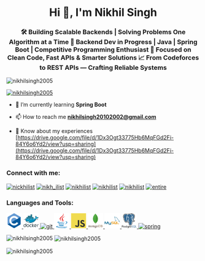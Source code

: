 <h1 align="center">Hi 👋, I'm Nikhil Singh</h1>
<h3 align="center">🛠️ Building Scalable Backends | Solving Problems One Algorithm at a Time 🚀 Backend Dev in Progress | Java | Spring Boot | Competitive Programming Enthusiast 🎯 Focused on Clean Code, Fast APIs & Smarter Solutions 📈 From Codeforces to REST APIs — Crafting Reliable Systems</h3>

<p align="left"> <img src="https://komarev.com/ghpvc/?username=nikhilsingh2005&label=Profile%20views&color=0e75b6&style=flat" alt="nikhilsingh2005" /> </p>

<p align="left"> <a href="https://github.com/ryo-ma/github-profile-trophy"><img src="https://github-profile-trophy.vercel.app/?username=nikhilsingh2005" alt="nikhilsingh2005" /></a> </p>

- 🌱 I’m currently learning **Spring Boot**

- 📫 How to reach me **nikhilsingh20102002@gmail.com**

- 📄 Know about my experiences [https://drive.google.com/file/d/1Dx3Ogt33775Hb6MqFGd2Fi-84Y6o6Yd2/view?usp=sharing](https://drive.google.com/file/d/1Dx3Ogt33775Hb6MqFGd2Fi-84Y6o6Yd2/view?usp=sharing)

<h3 align="left">Connect with me:</h3>
<p align="left">
<a href="https://linkedin.com/in/nickhilist" target="blank"><img align="center" src="https://raw.githubusercontent.com/rahuldkjain/github-profile-readme-generator/master/src/images/icons/Social/linked-in-alt.svg" alt="nickhilist" height="30" width="40" /></a>
<a href="https://instagram.com/nikh_ilist" target="blank"><img align="center" src="https://raw.githubusercontent.com/rahuldkjain/github-profile-readme-generator/master/src/images/icons/Social/instagram.svg" alt="nikh_ilist" height="30" width="40" /></a>
<a href="https://www.codechef.com/users/nikhilist" target="blank"><img align="center" src="https://cdn.jsdelivr.net/npm/simple-icons@3.1.0/icons/codechef.svg" alt="nikhilist" height="30" width="40" /></a>
<a href="https://codeforces.com/profile/nikhilist" target="blank"><img align="center" src="https://raw.githubusercontent.com/rahuldkjain/github-profile-readme-generator/master/src/images/icons/Social/codeforces.svg" alt="nikhilist" height="30" width="40" /></a>
<a href="https://www.leetcode.com/nikhilist" target="blank"><img align="center" src="https://raw.githubusercontent.com/rahuldkjain/github-profile-readme-generator/master/src/images/icons/Social/leet-code.svg" alt="nikhilist" height="30" width="40" /></a>
<a href="https://auth.geeksforgeeks.org/user/entire" target="blank"><img align="center" src="https://raw.githubusercontent.com/rahuldkjain/github-profile-readme-generator/master/src/images/icons/Social/geeks-for-geeks.svg" alt="entire" height="30" width="40" /></a>
</p>

<h3 align="left">Languages and Tools:</h3>
<p align="left"> <a href="https://www.cprogramming.com/" target="_blank" rel="noreferrer"> <img src="https://raw.githubusercontent.com/devicons/devicon/master/icons/c/c-original.svg" alt="c" width="40" height="40"/> </a> <a href="https://www.docker.com/" target="_blank" rel="noreferrer"> <img src="https://raw.githubusercontent.com/devicons/devicon/master/icons/docker/docker-original-wordmark.svg" alt="docker" width="40" height="40"/> </a> <a href="https://git-scm.com/" target="_blank" rel="noreferrer"> <img src="https://www.vectorlogo.zone/logos/git-scm/git-scm-icon.svg" alt="git" width="40" height="40"/> </a> <a href="https://www.java.com" target="_blank" rel="noreferrer"> <img src="https://raw.githubusercontent.com/devicons/devicon/master/icons/java/java-original.svg" alt="java" width="40" height="40"/> </a> <a href="https://developer.mozilla.org/en-US/docs/Web/JavaScript" target="_blank" rel="noreferrer"> <img src="https://raw.githubusercontent.com/devicons/devicon/master/icons/javascript/javascript-original.svg" alt="javascript" width="40" height="40"/> </a> <a href="https://www.mongodb.com/" target="_blank" rel="noreferrer"> <img src="https://raw.githubusercontent.com/devicons/devicon/master/icons/mongodb/mongodb-original-wordmark.svg" alt="mongodb" width="40" height="40"/> </a> <a href="https://www.mysql.com/" target="_blank" rel="noreferrer"> <img src="https://raw.githubusercontent.com/devicons/devicon/master/icons/mysql/mysql-original-wordmark.svg" alt="mysql" width="40" height="40"/> </a> <a href="https://www.postgresql.org" target="_blank" rel="noreferrer"> <img src="https://raw.githubusercontent.com/devicons/devicon/master/icons/postgresql/postgresql-original-wordmark.svg" alt="postgresql" width="40" height="40"/> </a> <a href="https://spring.io/" target="_blank" rel="noreferrer"> <img src="https://www.vectorlogo.zone/logos/springio/springio-icon.svg" alt="spring" width="40" height="40"/> </a> </p>

<p><img align="left" src="https://github-readme-stats.vercel.app/api/top-langs?username=nikhilsingh2005&show_icons=true&locale=en&layout=compact" alt="nikhilsingh2005" /></p>

<p>&nbsp;<img align="center" src="https://github-readme-stats.vercel.app/api?username=nikhilsingh2005&show_icons=true&locale=en" alt="nikhilsingh2005" /></p>

<p><img align="center" src="https://github-readme-streak-stats.herokuapp.com/?user=nikhilsingh2005&" alt="nikhilsingh2005" /></p>
